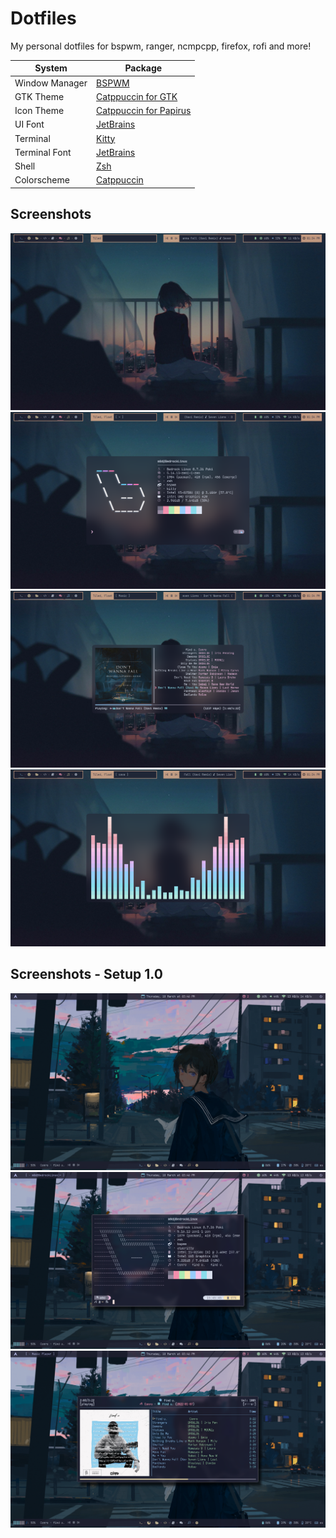 # Dotfiles
My personal dotfiles for bspwm, ranger, ncmpcpp, firefox, rofi and more!




| System              | Package |
| ------------------- | ------------------------------------------------------------------------------------------------------------- |
| Window Manager      | [BSPWM](https://github.com/baskerville/bspwm)                                                                 |
| GTK Theme           | [Catppuccin for GTK](https://github.com/catppuccin/gtk)                                                       |
| Icon Theme          | [Catppuccin for Papirus](https://github.com/catppuccin/papirus-folders)                                       |
| UI Font             | [JetBrains](https://www.jetbrains.com/es-es/lp/mono/)                                                         | 
| Terminal            | [Kitty](https://sw.kovidgoyal.net/kitty/)                                                                     |
| Terminal Font       | [JetBrains](https://www.jetbrains.com/es-es/lp/mono/)                                                         |
| Shell               | [Zsh](https://www.zsh.org/)                                                                                   |
| Colorscheme         | [Catppuccin](https://github.com/catppuccin/catppuccin)                                                        |



## Screenshots 
![Desktop Screenshots](https://raw.githubusercontent.com/MoisesMP/dotfiles/main/Screenshots-2.0/desktop.png)
![Desktop Screenshots](https://raw.githubusercontent.com/MoisesMP/dotfiles/main/Screenshots-2.0/neofetch.png)
![Desktop Screenshots](https://raw.githubusercontent.com/MoisesMP/dotfiles/main/Screenshots-2.0/ncmpcpp.png)
![Desktop Screenshots](https://raw.githubusercontent.com/MoisesMP/dotfiles/main/Screenshots-2.0/cava.png)


## Screenshots - Setup 1.0 

![Desktop BSPWM](https://raw.githubusercontent.com/MoisesMP/dotfiles/main/Screenshots-1.0/desktop.png)
![Desktop BSPWM](https://raw.githubusercontent.com/MoisesMP/dotfiles/main/Screenshots-1.0/neofetch.png)
![Desktop BSPWM](https://raw.githubusercontent.com/MoisesMP/dotfiles/main/Screenshots-1.0/ncmpcpp.png)
